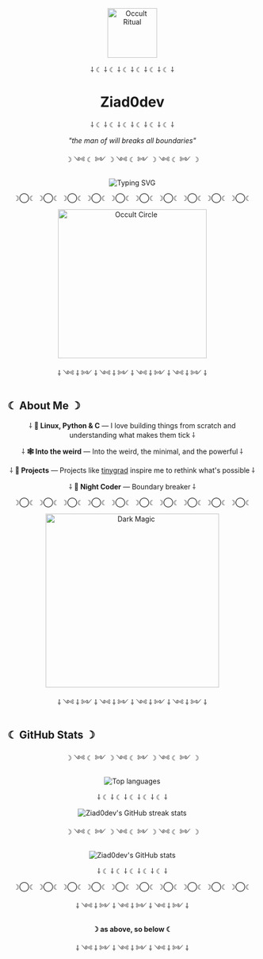<div align="center">
  <img src="https://i.gifer.com/K9JK.gif" width="100" alt="Occult Ritual"/>
  
  ⸸ ☾ ⸸ ☾ ⸸ ☾ ⸸ ☾ ⸸ ☾ ⸸ ☾ ⸸
  
  <h1>Ziad0dev</h1>
  
  ⸸ ☾ ⸸ ☾ ⸸ ☾ ⸸ ☾ ⸸ ☾ ⸸ ☾ ⸸
  
  <p><i>"the man of will breaks all boundaries"</i></p>
  
  ☽ ༺ ☾ ༻ ☽ ༺ ☾ ༻ ☽ ༺ ☾ ༻ ☽
</div>

<div align="center">
  <img src="https://readme-typing-svg.demolab.com?font=Fira+Code&pause=1000&color=8B0000&center=true&vCenter=true&width=500&lines=☠+Just+a+dev+☠;⸸+hacking+is+my+ritual+⸸;☽+Python+%26+C+enjoyer+☾; Hail+Satan" alt="Typing SVG" />
</div>

<p align="center">
  ☽◯☾ ☽◯☾ ☽◯☾ ☽◯☾ ☽◯☾ ☽◯☾ ☽◯☾ ☽◯☾ ☽◯☾ ☽◯☾
</p>

<div align="center">
  <img src="https://i.pinimg.com/originals/ab/7c/cb/ab7ccbc5de61ebc59f174af743a291ef.gif" width="300" alt="Occult Circle"/>
</div>

<p align="center">
  ⸸ ༺ ⸸ ༻ ⸸ ༺ ⸸ ༻ ⸸ ༺ ⸸ ༻ ⸸ ༺ ⸸ ༻ ⸸
</p>

## ☾ About Me ☽

<div align="center">
  
  ⸸ **🐍 Linux, Python & C** — I love building things from scratch and understanding what makes them tick ⸸
  
  ⸸ **🕸️ Into the weird** — Into the weird, the minimal, and the powerful ⸸
  
  ⸸ **🦾 Projects** — Projects like [tinygrad](https://github.com/geohot/tinygrad) inspire me to rethink what's possible ⸸
  
  ⸸ **🦉 Night Coder** — Boundary breaker ⸸
  
</div>

<p align="center">
  ☽◯☾ ☽◯☾ ☽◯☾ ☽◯☾ ☽◯☾ ☽◯☾ ☽◯☾ ☽◯☾ ☽◯☾ ☽◯☾
</p>

<div align="center">
  <img src="https://i.pinimg.com/originals/b1/91/ce/b191ce4d9656824b7fc6cd0f392d8391.gif" width="350" alt="Dark Magic"/>
</div>

<p align="center">
  ⸸ ༺ ⸸ ༻ ⸸ ༺ ⸸ ༻ ⸸ ༺ ⸸ ༻ ⸸ ༺ ⸸ ༻ ⸸
</p>

## ☾ GitHub Stats ☽

<div align="center">
  
  ☽ ༺ ☾ ༻ ☽ ༺ ☾ ༻ ☽ ༺ ☾ ༻ ☽
  
  <img src="https://github-readme-stats.vercel.app/api/top-langs/?username=Ziad0dev&layout=compact&theme=dracula&bg_color=0d1117&text_color=bd93f9&hide_border=true&title_color=ff79c6" alt="Top languages" />
  
  
  ⸸ ☾ ⸸ ☾ ⸸ ☾ ⸸ ☾ ⸸ ☾ ⸸
  
  <img src="https://github-readme-streak-stats.herokuapp.com/?user=Ziad0dev&theme=dracula&background=0d1117&ring=8B0000&fire=ff79c6&currStreakLabel=bd93f9&hide_border=true" alt="Ziad0dev's GitHub streak stats" />

  ☽ ༺ ☾ ༻ ☽ ༺ ☾ ༻ ☽ ༺ ☾ ༻ ☽

  <img src="https://github-readme-stats.vercel.app/api?username=Ziad0dev&show_icons=true&theme=dracula&bg_color=0d1117&text_color=bd93f9&hide_border=true&icon_color=8B0000&title_color=ff79c6" alt="Ziad0dev's GitHub stats" />

  ⸸ ☾ ⸸ ☾ ⸸ ☾ ⸸ ☾ ⸸ ☾ ⸸
  
</div>

<p align="center">
  ☽◯☾ ☽◯☾ ☽◯☾ ☽◯☾ ☽◯☾ ☽◯☾ ☽◯☾ ☽◯☾ ☽◯☾ ☽◯☾
</p>

<div align="center">
  
  ⸸ ༺ ⸸ ༻ ⸸ ༺ ⸸ ༻ ⸸ ༺ ⸸ ༻ ⸸
  
  **☽ as above, so below ☾**
  
  ⸸ ༺ ⸸ ༻ ⸸ ༺ ⸸ ༻ ⸸ ༺ ⸸ ༻ ⸸
  
</div>
